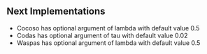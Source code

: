 ## Next Implementations

- Cocoso has optional argument of lambda with default value 0.5
- Codas has optional argument of tau with default value 0.02
- Waspas has optional argument of lambda with default value 0.5